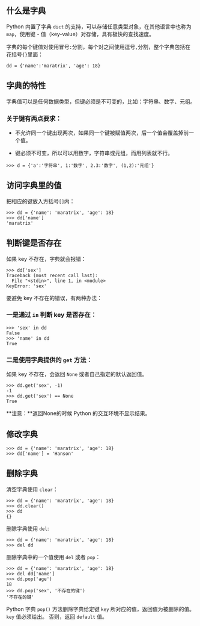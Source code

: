 ## 什么是字典

Python 内置了字典 `dict` 的支持，可以存储任意类型对象，在其他语言中也称为 `map`，使用键 - 值（key-value）对存储，具有极快的查找速度。

字典的每个键值对使用冒号`:`分割，每个对之间使用逗号`,`分割，整个字典包括在花括号`{}`里面：

```
dd = {'name':'maratrix', 'age': 18}
```

## 字典的特性

字典值可以是任何数据类型，但键必须是不可变的，比如：字符串、数字、元组。

### 关于键有两点要求：

- 不允许同一个键出现两次，如果同一个键被赋值两次，后一个值会覆盖掉前一个值。

- 键必须不可变，所以可以用数字，字符串或元组，而用列表就不行。

```
>>> d = {'a':'字符串', 1:'数字', 2.3:'数字', (1,2):'元组'}
```

## 访问字典里的值

把相应的键放入方括号`[]`内：

```
>>> dd = {'name': 'maratrix', 'age': 18}
>>> dd['name']
'maratrix'
```

## 判断键是否存在

如果 key 不存在，字典就会报错：

```
>>> dd['sex']
Traceback (most recent call last):
  File "<stdin>", line 1, in <module>
KeyError: 'sex'
```

要避免 key 不存在的错误，有两种办法：

### 一是通过 `in` 判断 key 是否存在：

```
>>> 'sex' in dd
False
>>> 'name' in dd
True
```

### 二是使用字典提供的 `get` 方法：

如果 key 不存在，会返回 `None` 或者自己指定的默认返回值。

```
>>> dd.get('sex', -1)
-1
>>> dd.get('sex') == None
True
```

**注意：**返回None的时候 Python 的交互环境不显示结果。

## 修改字典

```
>>> dd = {'name': 'maratrix', 'age': 18}
>>> dd['name'] = 'Hanson'
```

## 删除字典

清空字典使用 `clear`：

```
>>> dd = {'name': 'maratrix', 'age': 18}
>>> dd.clear()
>>> dd
{}
```

删除字典使用 `del`:

```
>>> dd = {'name': 'maratrix', 'age': 18}
>>> del dd
```

删除字典中的一个值使用 `del` 或者 `pop`：

```
>>> dd = {'name': 'maratrix', 'age': 18}
>>> del dd['name']
>>> dd.pop('age')
18
>>> dd.pop('sex', '不存在的键')
'不存在的键'
```

Python 字典 `pop()` 方法删除字典给定键 `key` 所对应的值，返回值为被删除的值。`key` 值必须给出。 否则，返回 `default` 值。

